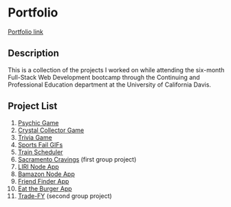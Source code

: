 # Portfolio

[Portfolio link](https://jenniferhjones.github.io/)

## Description
This is a collection of the projects I worked on while attending the six-month Full-Stack Web Development bootcamp through the Continuing and Professional Education department at the University of California Davis. 

## Project List
1. [Psychic Game](http://github.com/JenniferHJones/jenniferhjones.github.io/tree/master/projects/psychic)
2. [Crystal Collector Game](http://github.com/JenniferHJones/jenniferhjones.github.io/tree/master/projects/crystal)
3. [Trivia Game](http://github.com/JenniferHJones/jenniferhjones.github.io/tree/master/projects/trivia)
4. [Sports Fail GIFs](http://github.com/JenniferHJones/jenniferhjones.github.io/tree/master/projects/giphy)
5. [Train Scheduler](http://github.com/JenniferHJones/jenniferhjones.github.io/tree/master/projects/train)
6. [Sacramento Cravings](http://github.com/JenniferHJones/jenniferhjones.github.io/tree/master/projects/Sacramento_Cravings) (first group project)
7. [LIRI Node App](http://github.com/JenniferHJones/jenniferhjones.github.io/tree/master/projects/liri)
8. [Bamazon Node App](http://github.com/JenniferHJones/jenniferhjones.github.io/tree/master/projects/bamazon)
9. [Friend Finder App](https://github.com/JenniferHJones/jenniferhjones.github.io/tree/master/projects/friend_finder)
10. [Eat the Burger App](https://github.com/JenniferHJones/jenniferhjones.github.io/tree/master/projects/burger)
11. [Trade-FY](https://github.com/JenniferHJones/jenniferhjones.github.io/tree/master/projects/Trade-FY) (second group project)
